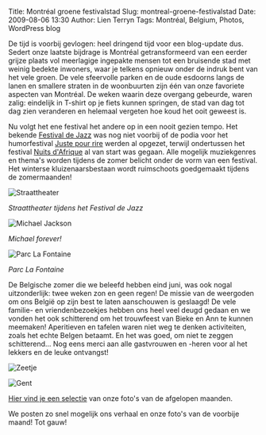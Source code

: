 Title: Montréal groene festivalstad
Slug: montreal-groene-festivalstad
Date: 2009-08-06 13:30
Author: Lien Terryn
Tags: Montréal, Belgium, Photos, WordPress blog

De tijd is voorbij gevlogen: heel dringend tijd voor een blog-update dus. Sedert onze laatste bijdrage is Montréal getransformeerd van een eerder grijze plaats vol meerlagige ingepakte mensen tot een bruisende stad met weinig bedekte inwoners, waar je telkens opnieuw onder de indruk bent van het vele groen. De vele sfeervolle parken en de oude esdoorns langs de lanen en smallere straten in de woonbuurten zijn één van onze favoriete aspecten van Montréal. De weken waarin deze overgang gebeurde, waren zalig: eindelijk in T-shirt op je fiets kunnen springen, de stad van dag tot dag zien veranderen en helemaal vergeten hoe koud het ooit geweest is.

Nu volgt het ene festival het andere op in een nooit gezien tempo. Het bekende [Festival de Jazz](http://www.montrealjazzfest.com/) was nog niet voorbij of de podia voor het humorfestival [Juste pour rire](http://www.hahaha.com/) werden al opgezet, terwijl ondertussen het festival [Nuits d'Afrique](http://www.festivalnuitsdafrique.com/) al van start was gegaan. Alle mogelijk muziekgenres en thema's worden tijdens de zomer belicht onder de vorm van een festival. Het winterse kluizenaarsbestaan wordt ruimschoots goedgemaakt tijdens de zomermaanden!

![Straattheater](http://lh5.ggpht.com/_cvGWRFf-ypY/SnsJR49ymQI/AAAAAAAACzo/uEx7eg0zYZc/s800/P1060885.JPG "Straattheater tijdens het Festival de Jazz")

*Straattheater tijdens het Festival de Jazz*

![Michael Jackson](http://lh6.ggpht.com/_cvGWRFf-ypY/SnsIsZCZj0I/AAAAAAAACy8/uGmOIC5UTYk/s800/P1060897.JPG "Michael Jackson vereeuwigd")

*Michael forever!*

![Parc La Fontaine](http://lh6.ggpht.com/_cvGWRFf-ypY/SntkAIkSiUI/AAAAAAAADAk/tXQrUtVw-ko/s800/DSC_4166.JPG "Parc La Fontaine")

*Parc La Fontaine*

De Belgische zomer die we beleefd hebben eind juni, was ook nogal uitzonderlijk: twee weken zon en geen regen! De missie van de weergoden om ons België op zijn best te laten aanschouwen is geslaagd! De vele familie- en vriendenbezoekjes hebben ons heel veel deugd gedaan en we vonden het ook schitterend om het trouwfeest van Bieke en Ann te kunnen meemaken! Aperitieven en tafelen waren niet weg te denken activiteiten, zoals het echte Belgen betaamt. En het was goed, om niet te zeggen schitterend... Nog eens merci aan alle gastvrouwen en -heren voor al het lekkers en de leuke ontvangst!

![Zeetje](http://lh3.ggpht.com/_cvGWRFf-ypY/SnsN2gPhDuI/AAAAAAAAC0M/r1PU31knTkA/s720/P1060540.JPG "Aan 't zeetje")

![Gent](http://lh4.ggpht.com/_cvGWRFf-ypY/SnsN6b3bLaI/AAAAAAAAC0Q/tZX1rKl9TLs/s576/P1060724.JPG "Mmm Gent. En een slechtvalk!")

[Hier vind je een selectie](http://picasaweb.google.com/lienterryn/AprilJuli) van onze foto's van de afgelopen maanden.

We posten zo snel mogelijk ons verhaal en onze foto's van de voorbije maand! Tot gauw!